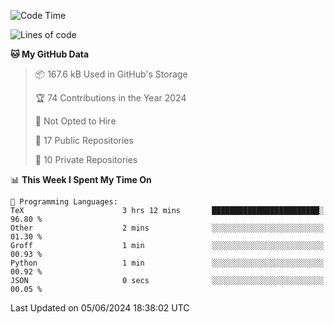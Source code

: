 <!--START_SECTION:waka-->
![Code Time](http://img.shields.io/badge/Code%20Time-930%20hrs%2057%20mins-blue)

![Lines of code](https://img.shields.io/badge/From%20Hello%20World%20I%27ve%20Written-211.7%20thousand%20lines%20of%20code-blue)

**🐱 My GitHub Data** 

> 📦 167.6 kB Used in GitHub's Storage 
 > 
> 🏆 74 Contributions in the Year 2024
 > 
> 🚫 Not Opted to Hire
 > 
> 📜 17 Public Repositories 
 > 
> 🔑 10 Private Repositories 
 > 
📊 **This Week I Spent My Time On** 

```text
💬 Programming Languages: 
TeX                      3 hrs 12 mins       ████████████████████████░   96.80 % 
Other                    2 mins              ░░░░░░░░░░░░░░░░░░░░░░░░░   01.30 % 
Groff                    1 min               ░░░░░░░░░░░░░░░░░░░░░░░░░   00.93 % 
Python                   1 min               ░░░░░░░░░░░░░░░░░░░░░░░░░   00.92 % 
JSON                     0 secs              ░░░░░░░░░░░░░░░░░░░░░░░░░   00.05 % 
```


 Last Updated on 05/06/2024 18:38:02 UTC
<!--END_SECTION:waka-->
